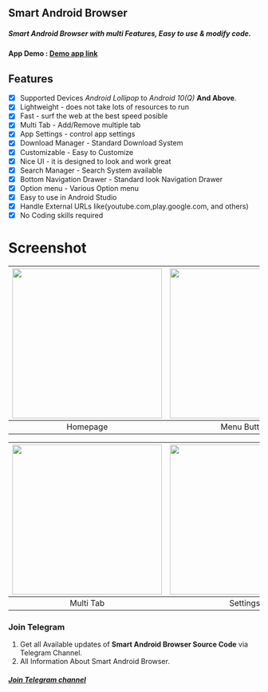 ## Smart Android Browser
##### Smart Android Browser with multi Features, Easy to use & modify code. 

#### App Demo : [Demo app link](https://drive.google.com/file/d/11wr-lg6SL8TKY8nJWtzt4HPjBosZ4mZ3/view?usp=drivesdk)<br>

## Features

- [x] Supported Devices *Android Lollipop* to *Android 10(Q)* **And Above**.
- [x] Lightweight - does not take lots of resources to run
- [x] Fast - surf the web at the best speed posible
- [x] Multi Tab - Add/Remove multiple tab
- [x] App Settings - control app settings
- [x] Download Manager - Standard Download System
- [x] Customizable - Easy to Customize
- [x] Nice UI - it is designed to look and work great
- [x] Search Manager - Search System available
- [x] Bottom Navigation Drawer - Standard look Navigation Drawer
- [x] Option menu - Various Option menu
- [x] Easy to use in Android Studio
- [x] Handle External URLs like(youtube.com,play.google.com, and others)
- [x] No Coding skills required

# Screenshot

| <img src = "https://github.com/mjbdl/AndroidSmartBrowser/blob/master/Screenshot_20200804-120741.png" width = "300"/> | <img src = "https://github.com/mjbdl/AndroidSmartBrowser/blob/master/Screenshot_20200804-120748.png" width = "300"/> |
|:---:|:---:|
| Homepage | Menu Button |

| <img src = "https://github.com/mjbdl/AndroidSmartBrowser/blob/master/Screenshot_20200804-121012.png" width = "300"/> | <img src = "https://github.com/mjbdl/AndroidSmartBrowser/blob/master/Screenshot_20200804-121036.png" width = "300"/> |
|:---:|:---:|
| Multi Tab | Settings |


### Join Telegram
1. Get all Available updates of **Smart Android Browser Source Code** via Telegram Channel.
2. All Information About Smart Android Browser.
##### [Join Telegram channel](https://t.me/LeafExplorer)</br>
